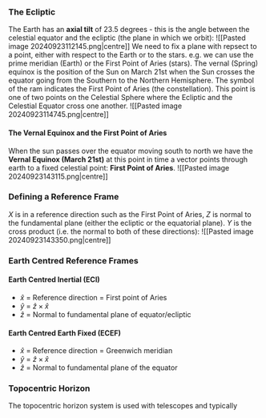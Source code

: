 ### The Ecliptic
The Earth has an **axial tilt** of 23.5 degrees - this is the angle between the celestial equator and the ecliptic (the plane in which we orbit):
![[Pasted image 20240923112145.png|centre]]
We need to fix a plane with repsect to a point, either with respect to the Earth or to the stars. e.g. we can use the prime meridian (Earth) or the First Point of Aries (stars). The vernal (Spring) equinox is the position of the Sun on March 21st when the Sun crosses the equator going from the Southern to the Northern Hemisphere. The symbol of the ram indicates the First Point of Aries (the constellation). This point is one of two points on the Celestial Sphere where the Ecliptic and the Celestial Equator cross one another.
![[Pasted image 20240923114745.png|centre]]

#### The Vernal Equinox and the First Point of Aries
When the sun passes over the equator moving south to north we have the **Vernal Equinox (March 21st)** at this point in time a vector points through earth to a fixed celestial point: **First Point of Aries**.
![[Pasted image 20240923143115.png|centre]]

### Defining a Reference Frame
$X$ is in a reference direction such as the First Point of Aries, $Z$ is normal to the fundamental plane (either the ecliptic or the equatorial plane). $Y$ is the cross product (i.e. the normal to both of these directions):
![[Pasted image 20240923143350.png|centre]]
### Earth Centred Reference Frames
#### Earth Centred Inertial (ECI)
- $\hat{x}$ = Reference direction = First point of Aries
- $\hat{y}$ = $\hat{z}\times\hat{x}$
- $\hat{z}$ = Normal to fundamental plane of equator/ecliptic
#### Earth Centred Earth Fixed (ECEF)
- $\hat{x}$ = Reference direction = Greenwich meridian
- $\hat{y}$ = $\hat{z}\times\hat{x}$
- $\hat{z}$ = Normal to fundamental plane of the equator

### Topocentric Horizon
The topocentric horizon system is used with telescopes and typically 